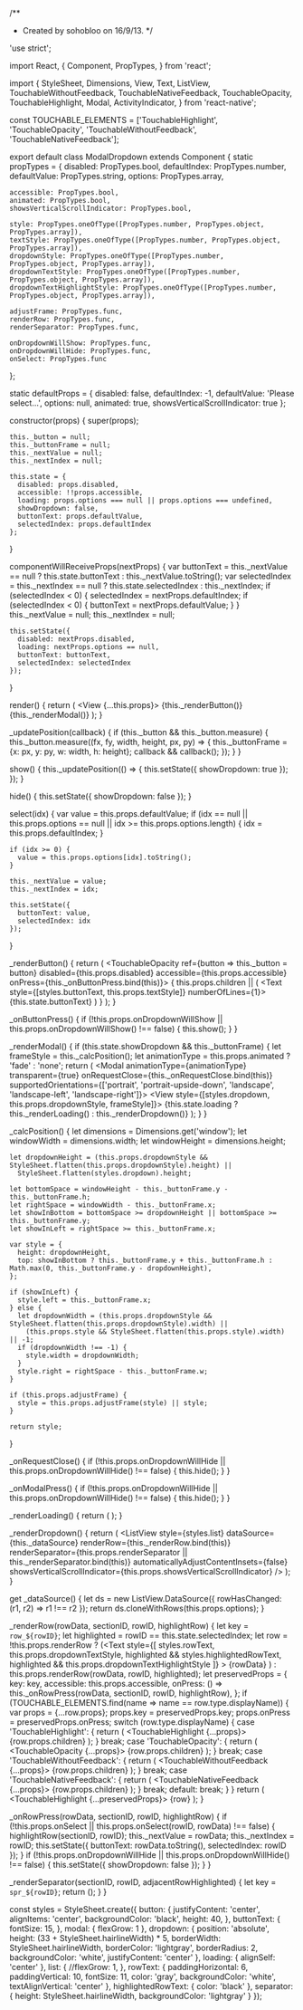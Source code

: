 /**
 * Created by sohobloo on 16/9/13.
 */

'use strict';

import React, {
  Component,
  PropTypes,
} from 'react';

import {
  StyleSheet,
  Dimensions,
  View,
  Text,
  ListView,
  TouchableWithoutFeedback,
  TouchableNativeFeedback,
  TouchableOpacity,
  TouchableHighlight,
  Modal,
  ActivityIndicator,
} from 'react-native';

const TOUCHABLE_ELEMENTS = ['TouchableHighlight', 'TouchableOpacity', 'TouchableWithoutFeedback', 'TouchableNativeFeedback'];

export default class ModalDropdown extends Component {
  static propTypes = {
    disabled: PropTypes.bool,
    defaultIndex: PropTypes.number,
    defaultValue: PropTypes.string,
    options: PropTypes.array,

    accessible: PropTypes.bool,
    animated: PropTypes.bool,
    showsVerticalScrollIndicator: PropTypes.bool,

    style: PropTypes.oneOfType([PropTypes.number, PropTypes.object, PropTypes.array]),
    textStyle: PropTypes.oneOfType([PropTypes.number, PropTypes.object, PropTypes.array]),
    dropdownStyle: PropTypes.oneOfType([PropTypes.number, PropTypes.object, PropTypes.array]),
    dropdownTextStyle: PropTypes.oneOfType([PropTypes.number, PropTypes.object, PropTypes.array]),
    dropdownTextHighlightStyle: PropTypes.oneOfType([PropTypes.number, PropTypes.object, PropTypes.array]),

    adjustFrame: PropTypes.func,
    renderRow: PropTypes.func,
    renderSeparator: PropTypes.func,

    onDropdownWillShow: PropTypes.func,
    onDropdownWillHide: PropTypes.func,
    onSelect: PropTypes.func
  };

  static defaultProps = {
    disabled: false,
    defaultIndex: -1,
    defaultValue: 'Please select...',
    options: null,
    animated: true,
    showsVerticalScrollIndicator: true
  };

  constructor(props) {
    super(props);

    this._button = null;
    this._buttonFrame = null;
    this._nextValue = null;
    this._nextIndex = null;

    this.state = {
      disabled: props.disabled,
      accessible: !!props.accessible,
      loading: props.options === null || props.options === undefined,
      showDropdown: false,
      buttonText: props.defaultValue,
      selectedIndex: props.defaultIndex
    };
  }

  componentWillReceiveProps(nextProps) {
    var buttonText = this._nextValue == null ? this.state.buttonText : this._nextValue.toString();
    var selectedIndex = this._nextIndex == null ? this.state.selectedIndex : this._nextIndex;
    if (selectedIndex < 0) {
      selectedIndex = nextProps.defaultIndex;
      if (selectedIndex < 0) {
        buttonText = nextProps.defaultValue;
      }
    }
    this._nextValue = null;
    this._nextIndex = null;

    this.setState({
      disabled: nextProps.disabled,
      loading: nextProps.options == null,
      buttonText: buttonText,
      selectedIndex: selectedIndex
    });
  }

  render() {
    return (
      <View {...this.props}>
        {this._renderButton()}
        {this._renderModal()}
      </View>
    );
  }

  _updatePosition(callback) {
    if (this._button && this._button.measure) {
      this._button.measure((fx, fy, width, height, px, py) => {
        this._buttonFrame = {x: px, y: py, w: width, h: height};
        callback && callback();
      });
    }
  }

  show() {
    this._updatePosition(() => {
      this.setState({
        showDropdown: true
      });
    });
  }

  hide() {
    this.setState({
      showDropdown: false
    });
  }

  select(idx) {
    var value = this.props.defaultValue;
    if (idx == null || this.props.options == null || idx >= this.props.options.length) {
      idx = this.props.defaultIndex;
    }

    if (idx >= 0) {
      value = this.props.options[idx].toString();
    }

    this._nextValue = value;
    this._nextIndex = idx;

    this.setState({
      buttonText: value,
      selectedIndex: idx
    });
  }

  _renderButton() {
    return (
      <TouchableOpacity ref={button => this._button = button}
                        disabled={this.props.disabled}
                        accessible={this.props.accessible}
                        onPress={this._onButtonPress.bind(this)}>
        {
          this.props.children ||
          (
            <View style={styles.button}>
              <Text style={[styles.buttonText, this.props.textStyle]}
                    numberOfLines={1}>
                {this.state.buttonText}
              </Text>
            </View>
          )
        }
      </TouchableOpacity>
    );
  }

  _onButtonPress() {
    if (!this.props.onDropdownWillShow ||
      this.props.onDropdownWillShow() !== false) {
      this.show();
    }
  }

  _renderModal() {
    if (this.state.showDropdown && this._buttonFrame) {
      let frameStyle = this._calcPosition();
      let animationType = this.props.animated ? 'fade' : 'none';
      return (
        <Modal animationType={animationType}
               transparent={true}
               onRequestClose={this._onRequestClose.bind(this)}
               supportedOrientations={['portrait', 'portrait-upside-down', 'landscape', 'landscape-left', 'landscape-right']}>
          <TouchableWithoutFeedback accessible={this.props.accessible}
                                    disabled={!this.state.showDropdown}
                                    onPress={this._onModalPress.bind(this)}>
            <View style={styles.modal}>
              <View style={[styles.dropdown, this.props.dropdownStyle, frameStyle]}>
                {this.state.loading ? this._renderLoading() : this._renderDropdown()}
              </View>
            </View>
          </TouchableWithoutFeedback>
        </Modal>
      );
    }
  }

  _calcPosition() {
    let dimensions = Dimensions.get('window');
    let windowWidth = dimensions.width;
    let windowHeight = dimensions.height;

    let dropdownHeight = (this.props.dropdownStyle && StyleSheet.flatten(this.props.dropdownStyle).height) ||
      StyleSheet.flatten(styles.dropdown).height;

    let bottomSpace = windowHeight - this._buttonFrame.y - this._buttonFrame.h;
    let rightSpace = windowWidth - this._buttonFrame.x;
    let showInBottom = bottomSpace >= dropdownHeight || bottomSpace >= this._buttonFrame.y;
    let showInLeft = rightSpace >= this._buttonFrame.x;

    var style = {
      height: dropdownHeight,
      top: showInBottom ? this._buttonFrame.y + this._buttonFrame.h : Math.max(0, this._buttonFrame.y - dropdownHeight),
    };

    if (showInLeft) {
      style.left = this._buttonFrame.x;
    } else {
      let dropdownWidth = (this.props.dropdownStyle && StyleSheet.flatten(this.props.dropdownStyle).width) ||
        (this.props.style && StyleSheet.flatten(this.props.style).width) || -1;
      if (dropdownWidth !== -1) {
        style.width = dropdownWidth;
      }
      style.right = rightSpace - this._buttonFrame.w;
    }

    if (this.props.adjustFrame) {
      style = this.props.adjustFrame(style) || style;
    }

    return style;
  }

  _onRequestClose() {
    if (!this.props.onDropdownWillHide ||
      this.props.onDropdownWillHide() !== false) {
      this.hide();
    }
  }

  _onModalPress() {
    if (!this.props.onDropdownWillHide ||
      this.props.onDropdownWillHide() !== false) {
      this.hide();
    }
  }

  _renderLoading() {
    return (
      <ActivityIndicator size='small'/>
    );
  }

  _renderDropdown() {
    return (
      <ListView style={styles.list}
                dataSource={this._dataSource}
                renderRow={this._renderRow.bind(this)}
                renderSeparator={this.props.renderSeparator || this._renderSeparator.bind(this)}
                automaticallyAdjustContentInsets={false}
                showsVerticalScrollIndicator={this.props.showsVerticalScrollIndicator}
      />
    );
  }

  get _dataSource() {
    let ds = new ListView.DataSource({
      rowHasChanged: (r1, r2) => r1 !== r2
    });
    return ds.cloneWithRows(this.props.options);
  }

  _renderRow(rowData, sectionID, rowID, highlightRow) {
    let key = `row_${rowID}`;
    let highlighted = rowID == this.state.selectedIndex;
    let row = !this.props.renderRow ?
      (<Text style={[
        styles.rowText,
        this.props.dropdownTextStyle,
        highlighted && styles.highlightedRowText,
        highlighted && this.props.dropdownTextHighlightStyle
      ]}
      >
        {rowData}
      </Text>) :
      this.props.renderRow(rowData, rowID, highlighted);
    let preservedProps = {
      key: key,
      accessible: this.props.accessible,
      onPress: () => this._onRowPress(rowData, sectionID, rowID, highlightRow),
    };
    if (TOUCHABLE_ELEMENTS.find(name => name == row.type.displayName)) {
      var props = {...row.props};
      props.key = preservedProps.key;
      props.onPress = preservedProps.onPress;
      switch (row.type.displayName) {
        case 'TouchableHighlight':
        {
          return (
            <TouchableHighlight {...props}>
              {row.props.children}
            </TouchableHighlight>
          );
        }
          break;
        case 'TouchableOpacity':
        {
          return (
            <TouchableOpacity {...props}>
              {row.props.children}
            </TouchableOpacity>
          );
        }
          break;
        case 'TouchableWithoutFeedback':
        {
          return (
            <TouchableWithoutFeedback {...props}>
              {row.props.children}
            </TouchableWithoutFeedback>
          );
        }
          break;
        case 'TouchableNativeFeedback':
        {
          return (
            <TouchableNativeFeedback {...props}>
              {row.props.children}
            </TouchableNativeFeedback>
          );
        }
          break;
        default:
          break;
      }
    }
    return (
      <TouchableHighlight {...preservedProps}>
        {row}
      </TouchableHighlight>
    );
  }

  _onRowPress(rowData, sectionID, rowID, highlightRow) {
    if (!this.props.onSelect ||
      this.props.onSelect(rowID, rowData) !== false) {
      highlightRow(sectionID, rowID);
      this._nextValue = rowData;
      this._nextIndex = rowID;
      this.setState({
        buttonText: rowData.toString(),
        selectedIndex: rowID
      });
    }
    if (!this.props.onDropdownWillHide ||
      this.props.onDropdownWillHide() !== false) {
      this.setState({
        showDropdown: false
      });
    }
  }

  _renderSeparator(sectionID, rowID, adjacentRowHighlighted) {
    let key = `spr_${rowID}`;
    return (<View style={styles.separator}
                  key={key}
    />);
  }
}

const styles = StyleSheet.create({
  button: {
    justifyContent: 'center',
    alignItems: 'center',
    backgroundColor: 'black',
    height: 40,
  },
  buttonText: {
    fontSize: 15,
  },
  modal: {
    flexGrow: 1
  },
  dropdown: {
    position: 'absolute',
    height: (33 + StyleSheet.hairlineWidth) * 5,
    borderWidth: StyleSheet.hairlineWidth,
    borderColor: 'lightgray',
    borderRadius: 2,
    backgroundColor: 'white',
    justifyContent: 'center'
  },
  loading: {
    alignSelf: 'center'
  },
  list: {
    //flexGrow: 1,
  },
  rowText: {
    paddingHorizontal: 6,
    paddingVertical: 10,
    fontSize: 11,
    color: 'gray',
    backgroundColor: 'white',
    textAlignVertical: 'center'
  },
  highlightedRowText: {
    color: 'black'
  },
  separator: {
    height: StyleSheet.hairlineWidth,
    backgroundColor: 'lightgray'
  }
});

